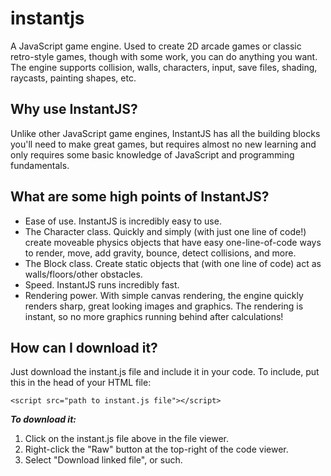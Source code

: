 # instantjs
A JavaScript game engine. Used to create 2D arcade games or classic retro-style games, though with some work, you can do anything you want.
The engine supports collision, walls, characters, input, save files, shading, raycasts, painting shapes, etc.
## Why use InstantJS?
Unlike other JavaScript game engines, InstantJS has all the building blocks you'll need to make great games, but requires almost no new learning and only requires some basic knowledge of JavaScript and programming fundamentals.
## What are some high points of InstantJS?
- Ease of use. InstantJS is incredibly easy to use.
- The Character class. Quickly and simply (with just one line of code!) create moveable physics objects that have easy one-line-of-code ways to render, move, add gravity, bounce, detect collisions, and more.
- The Block class. Create static objects that (with one line of code) act as walls/floors/other obstacles.
- Speed. InstantJS runs incredibly fast.
- Rendering power. With simple canvas rendering, the engine quickly renders sharp, great looking images and graphics. The rendering is instant, so no more graphics running behind after calculations!
## How can I download it?
Just download the instant.js file and include it in your code. To include, put this in the head of your HTML file:

`<script src="path to instant.js file"></script>`

***To download it:***
1. Click on the instant.js file above in the file viewer.
2. Right-click the "Raw" button at the top-right of the code viewer.
3. Select "Download linked file", or such.
